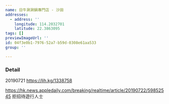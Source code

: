 ```yaml
---
name: 日牛涮涮鍋專門店 - 沙田
addresses:
  - address: ''
    longitude: 114.2032701
    latitude: 22.3863095
tags: []
previewImageUrl: ''
id: 04f3e0b1-7976-52a7-b59d-0308e61aa533
group: ''

---
```

### Detail
20190721
https://lih.kg/1338758

https://hk.news.appledaily.com/breaking/realtime/article/20190722/59852545
拒招待遊行人士
